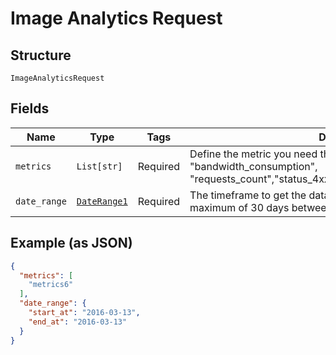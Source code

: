 
# Image Analytics Request

## Structure

`ImageAnalyticsRequest`

## Fields

| Name | Type | Tags | Description |
|  --- | --- | --- | --- |
| `metrics` | `List[str]` | Required | Define the metric you need the data for, currently we support "bandwidth_consumption", "requests_count","status_4xx","status_5xx","avg_response_time"" |
| `date_range` | [`DateRange1`](../../doc/models/date-range-1.md) | Required | The timeframe to get the data for. Currently we only support a maximum of 30 days between `start_at` and `end_at`. |

## Example (as JSON)

```json
{
  "metrics": [
    "metrics6"
  ],
  "date_range": {
    "start_at": "2016-03-13",
    "end_at": "2016-03-13"
  }
}
```

